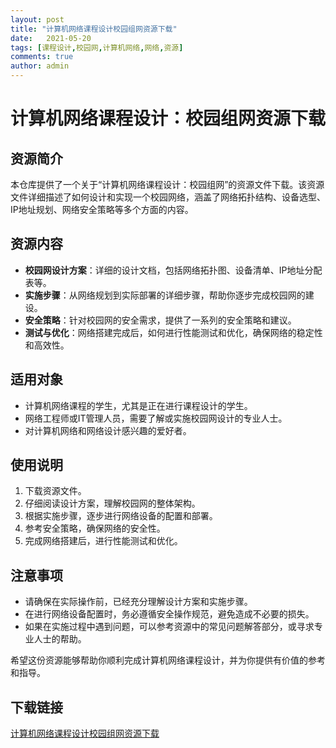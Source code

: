 ```yaml
---
layout: post
title: "计算机网络课程设计校园组网资源下载"
date:   2021-05-20
tags: [课程设计,校园网,计算机网络,网络,资源]
comments: true
author: admin
---
```

# 计算机网络课程设计：校园组网资源下载

## 资源简介

本仓库提供了一个关于“计算机网络课程设计：校园组网”的资源文件下载。该资源文件详细描述了如何设计和实现一个校园网络，涵盖了网络拓扑结构、设备选型、IP地址规划、网络安全策略等多个方面的内容。

## 资源内容

- **校园网设计方案**：详细的设计文档，包括网络拓扑图、设备清单、IP地址分配表等。
- **实施步骤**：从网络规划到实际部署的详细步骤，帮助你逐步完成校园网的建设。
- **安全策略**：针对校园网的安全需求，提供了一系列的安全策略和建议。
- **测试与优化**：网络搭建完成后，如何进行性能测试和优化，确保网络的稳定性和高效性。

## 适用对象

- 计算机网络课程的学生，尤其是正在进行课程设计的学生。
- 网络工程师或IT管理人员，需要了解或实施校园网设计的专业人士。
- 对计算机网络和网络设计感兴趣的爱好者。

## 使用说明

1. 下载资源文件。
2. 仔细阅读设计方案，理解校园网的整体架构。
3. 根据实施步骤，逐步进行网络设备的配置和部署。
4. 参考安全策略，确保网络的安全性。
5. 完成网络搭建后，进行性能测试和优化。

## 注意事项

- 请确保在实际操作前，已经充分理解设计方案和实施步骤。
- 在进行网络设备配置时，务必遵循安全操作规范，避免造成不必要的损失。
- 如果在实施过程中遇到问题，可以参考资源中的常见问题解答部分，或寻求专业人士的帮助。

希望这份资源能够帮助你顺利完成计算机网络课程设计，并为你提供有价值的参考和指导。

## 下载链接

[计算机网络课程设计校园组网资源下载](https://pan.quark.cn/s/94b4c109ee69)